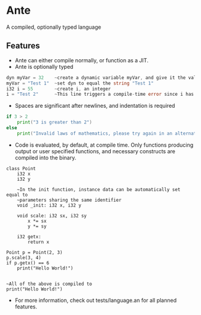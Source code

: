 ﻿# Ante
A compiled, optionally typed language

## Features
* Ante can either compile normally, or function as a JIT.
* Ante is optionally typed
```go
dyn myVar = 32    ~create a dynamic variable myVar, and give it the value 32  
myVar = "Test 1"  ~set dyn to equal the string "Test 1" 
i32 i = 55        ~create i, an integer
i = "Test 2"      ~This line triggers a compile-time error since i has a static typing  
```
* Spaces are significant after newlines, and indentation is required
```go
if 3 > 2
    print("3 is greater than 2")
else
    print("Invalid laws of mathematics, please try again in an alternate universe")
```
* Code is evaluated, by default, at compile time.  Only functions producing output
or user specified functions, and necessary constructs are compiled into the binary.
```
class Point
    i32 x
    i32 y

    ~In the init function, instance data can be automatically set equal to
    ~parameters sharing the same identifier
    void _init: i32 x, i32 y

    void scale: i32 sx, i32 sy
        x *= sx
        y *= sy

    i32 getx:
        return x

Point p = Point(2, 3)
p.scale(3, 4)
if p.getx() == 6
    print("Hello World!")


~All of the above is compiled to
print("Hello World!")

```
* For more information, check out tests/language.an for all planned features.
